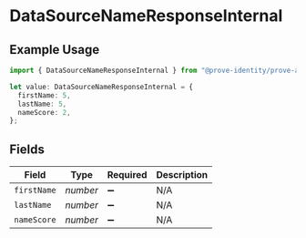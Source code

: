 # DataSourceNameResponseInternal

## Example Usage

```typescript
import { DataSourceNameResponseInternal } from "@prove-identity/prove-api/models/components";

let value: DataSourceNameResponseInternal = {
  firstName: 5,
  lastName: 5,
  nameScore: 2,
};
```

## Fields

| Field              | Type               | Required           | Description        |
| ------------------ | ------------------ | ------------------ | ------------------ |
| `firstName`        | *number*           | :heavy_minus_sign: | N/A                |
| `lastName`         | *number*           | :heavy_minus_sign: | N/A                |
| `nameScore`        | *number*           | :heavy_minus_sign: | N/A                |